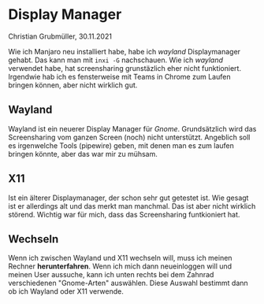 # Display Manager

Christian Grubmüller, 30.11.2021

Wie ich Manjaro neu installiert habe, habe ich *wayland* Displaymanager gehabt. Das kann man mit `inxi -G` nachschauen. Wie ich *wayland* verwendet habe, hat screensharing grunstäzlich eher nicht funktioniert. Irgendwie hab ich es fensterweise mit Teams in Chrome zum Laufen bringen können, aber nicht wirklich gut.



## Wayland

Wayland ist ein neuerer Display Manager für *Gnome*. Grundsätzlich wird das Screensharing vom ganzen Screen (noch) nicht unterstützt. Angeblich soll es irgenwelche Tools (pipewire) geben, mit denen man es zum laufen bringen könnte, aber das war mir zu mühsam.



## X11 

Ist ein älterer Displaymanager, der schon sehr gut getestet ist. Wie gesagt ist er allerdings alt und das merkt man manchmal. Das ist aber nicht wirklich störend. Wichtig war für mich, dass das Screensharing funtkioniert hat.



## Wechseln

Wenn ich zwischen Wayland und X11 wechseln will, muss ich meinen Rechner **herunterfahren**. Wenn ich mich dann neueinloggen will und meinen User aussuche, kann ich unten rechts bei dem Zahnrad verschiedenen "Gnome-Arten" auswählen. Diese Auswahl bestimmt dann ob ich Wayland oder X11 verwende.

